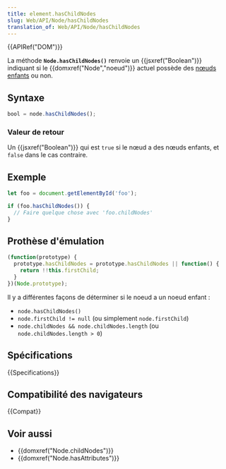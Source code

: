 ```yaml
---
title: element.hasChildNodes
slug: Web/API/Node/hasChildNodes
translation_of: Web/API/Node/hasChildNodes
---
```


{{APIRef("DOM")}}

La méthode **`Node.hasChildNodes()`** renvoie un {{jsxref("Boolean")}} indiquant si le {{domxref("Node","noeud")}} actuel possède des [nœuds enfants](/fr/docs/Web/API/Node/childNodes) ou non.

## Syntaxe

```js
bool = node.hasChildNodes();
```

### Valeur de retour

Un {{jsxref("Boolean")}} qui est `true` si le nœud a des nœuds enfants, et `false` dans le cas contraire.

## Exemple

```js
let foo = document.getElementById('foo');

if (foo.hasChildNodes()) {
  // Faire quelque chose avec 'foo.childNodes'
}
```

## Prothèse d'émulation

```js
(function(prototype) {
  prototype.hasChildNodes = prototype.hasChildNodes || function() {
    return !!this.firstChild;
  }
})(Node.prototype);
```

Il y a différentes façons de déterminer si le noeud a un noeud enfant :

- `node.hasChildNodes()`
- `node.firstChild != null` (ou simplement `node.firstChild`)
- `node.childNodes && node.childNodes.length` (ou `node.childNodes.length > 0`)

## Spécifications

{{Specifications}}

## Compatibilité des navigateurs

{{Compat}}

## Voir aussi

- {{domxref("Node.childNodes")}}
- {{domxref("Node.hasAttributes")}}
